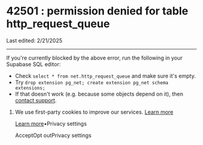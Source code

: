 # 42501 : permission denied for table http\_request\_queue

Last edited: 2/21/2025

* * *

If you're currently blocked by the above error, run the following in your Supabase SQL editor:

- Check `select * from net.http_request_queue` and make sure it's empty.
- Try `drop extension pg_net; create extension pg_net schema extensions;`
- If that doesn't work (e.g. because some objects depend on it), then [contact support](https://supabase.com/support).

1. We use first-party cookies to improve our services. [Learn more](https://supabase.com/privacy#8-cookies-and-similar-technologies-used-on-our-european-services)



   [Learn more](https://supabase.com/privacy#8-cookies-and-similar-technologies-used-on-our-european-services)•Privacy settings





   AcceptOpt outPrivacy settings